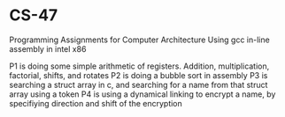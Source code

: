 # CS-47
Programming Assignments for Computer Architecture
Using gcc in-line assembly in intel x86

P1 is doing some simple arithmetic of registers. Addition, multiplication, factorial, shifts, and rotates
P2 is doing a bubble sort in assembly 
P3 is searching a struct array in c, and searching for a name from that struct array using a token
P4 is using a dynamical linking to encrypt a name, by specifiying direction and shift of the encryption
